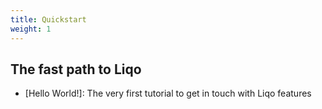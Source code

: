 ```yaml
---
title: Quickstart
weight: 1
---
```


## The fast path to Liqo

* [Hello World!]: The very first tutorial to get in touch with Liqo features